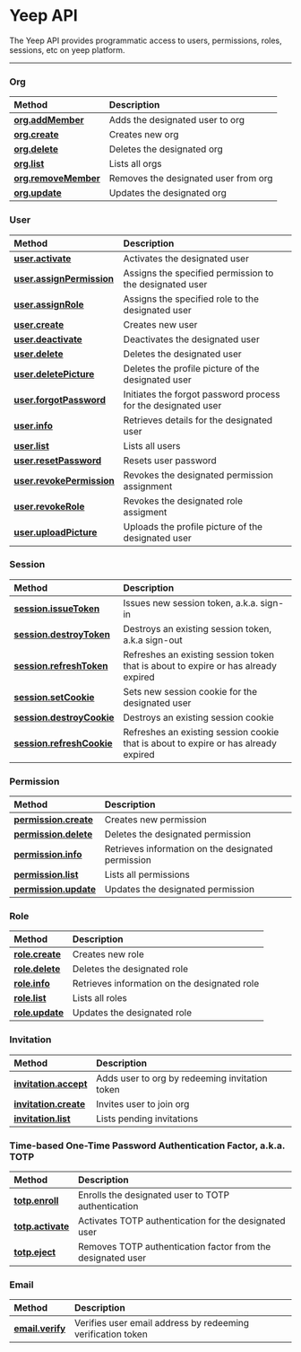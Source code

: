 # Yeep API

The Yeep API provides programmatic access to users, permissions, roles, sessions, etc on yeep platform.

---

### Org

| Method                                              | Description                          |
| :-------------------------------------------------- | :----------------------------------- |
| **[org.addMember](methods/org.addMember.md)**       | Adds the designated user to org      |
| **[org.create](methods/org.create.md)**             | Creates new org                      |
| **[org.delete](methods/org.delete.md)**             | Deletes the designated org           |
| **[org.list](methods/org.list.md)**                 | Lists all orgs                       |
| **[org.removeMember](methods/org.removeMember.md)** | Removes the designated user from org |
| **[org.update](methods/org.update.md)**             | Updates the designated org           |

### User

| Method                                                        | Description                                                   |
| :------------------------------------------------------------ | :------------------------------------------------------------ |
| **[user.activate](methods/user.activate.md)**                 | Activates the designated user                                 |
| **[user.assignPermission](methods/user.assignPermission.md)** | Assigns the specified permission to the designated user       |
| **[user.assignRole](methods/user.assignRole.md)**             | Assigns the specified role to the designated user             |
| **[user.create](methods/user.create.md)**                     | Creates new user                                              |
| **[user.deactivate](methods/user.deactivate.md)**             | Deactivates the designated user                               |
| **[user.delete](methods/user.delete.md)**                     | Deletes the designated user                                   |
| **[user.deletePicture](methods/user.deletePicture.md)**       | Deletes the profile picture of the designated user            |
| **[user.forgotPassword](methods/user.forgotPassword.md)**     | Initiates the forgot password process for the designated user |
| **[user.info](methods/user.info.md)**                         | Retrieves details for the designated user                     |
| **[user.list](methods/user.list.md)**                         | Lists all users                                               |
| **[user.resetPassword](methods/user.resetPassword.md)**       | Resets user password                                          |
| **[user.revokePermission](methods/user.revokePermission.md)** | Revokes the designated permission assignment                  |
| **[user.revokeRole](methods/user.revokeRole.md)**             | Revokes the designated role assigment                         |
| **[user.uploadPicture](methods/user.uploadPicture.md)**       | Uploads the profile picture of the designated user            |

### Session

| Method                                                        | Description                                                                         |
| :------------------------------------------------------------ | :---------------------------------------------------------------------------------- |
| **[session.issueToken](methods/session.issueToken.md)**       | Issues new session token, a.k.a. sign-in                                            |
| **[session.destroyToken](methods/session.destroyToken.md)**   | Destroys an existing session token, a.k.a sign-out                                  |
| **[session.refreshToken](methods/session.refreshToken.md)**   | Refreshes an existing session token that is about to expire or has already expired  |
| **[session.setCookie](methods/session.setCookie.md)**         | Sets new session cookie for the designated user                                     |
| **[session.destroyCookie](methods/session.destroyCookie.md)** | Destroys an existing session cookie                                                 |
| **[session.refreshCookie](methods/session.refreshCookie.md)** | Refreshes an existing session cookie that is about to expire or has already expired |

### Permission

| Method                                                | Description                                        |
| :---------------------------------------------------- | :------------------------------------------------- |
| **[permission.create](methods/permission.create.md)** | Creates new permission                             |
| **[permission.delete](methods/permission.delete.md)** | Deletes the designated permission                  |
| **[permission.info](methods/permission.info.md)**     | Retrieves information on the designated permission |
| **[permission.list](methods/permission.list.md)**     | Lists all permissions                              |
| **[permission.update](methods/permission.update.md)** | Updates the designated permission                  |

### Role

| Method                                    | Description                                  |
| :---------------------------------------- | :------------------------------------------- |
| **[role.create](methods/role.create.md)** | Creates new role                             |
| **[role.delete](methods/role.delete.md)** | Deletes the designated role                  |
| **[role.info](methods/role.info.md)**     | Retrieves information on the designated role |
| **[role.list](methods/role.list.md)**     | Lists all roles                              |
| **[role.update](methods/role.update.md)** | Updates the designated role                  |

### Invitation

| Method                                                | Description                                    |
| :---------------------------------------------------- | :--------------------------------------------- |
| **[invitation.accept](methods/invitation.accept.md)** | Adds user to org by redeeming invitation token |
| **[invitation.create](methods/invitation.create.md)** | Invites user to join org                       |
| **[invitation.list](methods/invitation.list.md)**     | Lists pending invitations                      |

### Time-based One-Time Password Authentication Factor, a.k.a. TOTP

| Method                                        | Description                                                 |
| :-------------------------------------------- | :---------------------------------------------------------- |
| **[totp.enroll](methods/totp.enroll.md)**     | Enrolls the designated user to TOTP authentication          |
| **[totp.activate](methods/totp.activate.md)** | Activates TOTP authentication for the designated user       |
| **[totp.eject](methods/totp.eject.md)**       | Removes TOTP authentication factor from the designated user |

### Email

| Method                                      | Description                                                 |
| :------------------------------------------ | :---------------------------------------------------------- |
| **[email.verify](methods/email.verify.md)** | Verifies user email address by redeeming verification token |
